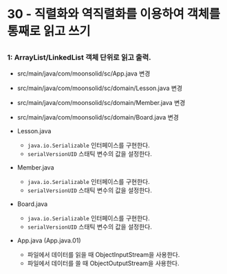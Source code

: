 # 30 - 직렬화와 역직렬화를 이용하여 객체를 통째로 읽고 쓰기

## 



###  1: ArrayList/LinkedList 객체 단위로 읽고 출력.

- src/main/java/com/moonsolid/sc/App.java 변경
- src/main/java/com/moonsolid/sc/domain/Lesson.java 변경
- src/main/java/com/moonsolid/sc/domain/Member.java 변경
- src/main/java/com/moonsolid/sc/domain/Board.java 변경

- Lesson.java
    - `java.io.Serializable` 인터페이스를 구현한다.
    - `serialVersionUID` 스태틱 변수의 값을 설정한다.
- Member.java
    - `java.io.Serializable` 인터페이스를 구현한다.
    - `serialVersionUID` 스태틱 변수의 값을 설정한다.
- Board.java
    - `java.io.Serializable` 인터페이스를 구현한다.
    - `serialVersionUID` 스태틱 변수의 값을 설정한다.
- App.java (App.java.01)
    - 파일에서 데이터를 읽을 때 ObjectInputStream을 사용한다.
    - 파일에서 데이터를 쓸 때 ObjectOutputStream을 사용한다.
